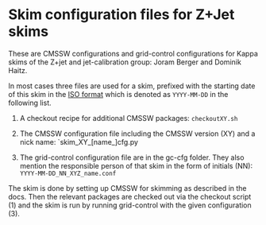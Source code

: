Skim configuration files for Z+Jet skims
========================================

These are CMSSW configurations and grid-control configurations for Kappa skims
of the Z+jet and jet-calibration group: Joram Berger and Dominik Haitz.

In most cases three files are used for a skim, prefixed with the starting date
of this skim in the [ISO format](http://en.wikipedia.org/wiki/ISO_8601)
which is denoted as `YYYY-MM-DD` in the following list.

1. A checkout recipe for additional CMSSW packages:
`checkoutXY.sh`

2. The CMSSW configuration file including the CMSSW version (XY) and a nick name:
`skim_XY_[name_]cfg.py

3. The grid-control configuration file are in the gc-cfg folder. They also mention
the responsible person of that skim in the form of initials (NN):
`YYYY-MM-DD_NN_XYZ_name.conf`

The skim is done by setting up CMSSW for skimming as described in the docs.
Then the relevant packages are checked out via the checkout script (1) and
the skim is run by running grid-control with the given configuration (3).
